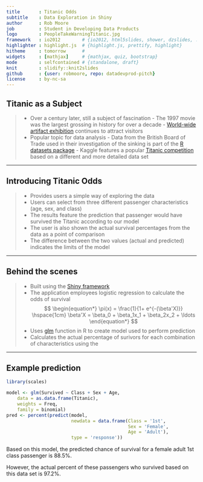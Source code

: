 ```yaml
---
title       : Titanic Odds
subtitle    : Data Exploration in Shiny
author      : Rob Moore
job         : Student in Developing Data Products
logo        : PeopleTakeWarningTitanic.jpg
framework   : io2012        # {io2012, html5slides, shower, dzslides, ...}
highlighter : highlight.js  # {highlight.js, prettify, highlight}
hitheme     : tomorrow      # 
widgets     : [mathjax]     # {mathjax, quiz, bootstrap}
mode        : selfcontained # {standalone, draft}
knit        : slidify::knit2slides
github      : {user: robmoore, repo: datadevprod-pitch}
license     : by-nc-sa
---
```


## Titanic as a Subject

> - Over a century later, still a subject of fascination
    - The 1997 movie was the largest grossing in history for over a decade
    - [World-wide artifact exhibition](http://www.rmstitanic.net/) continues to attract visitors 
> - Popular topic for data analysis
    - Data from the British Board of Trade used in their investigation of the sinking is part of the [R datasets package](https://stat.ethz.ch/R-manual/R-devel/library/datasets/html/Titanic.html)
    - Kaggle features a popular [Titanic competition](https://www.kaggle.com/c/titanic) based on a different and more detailed data set

---

## Introducing Titanic Odds

> - Provides users a simple way of exploring the data
> - Users can select from three different passenger characteristics (age, sex, and class)
> - The results feature the prediction that passenger would have survived the Titanic according to our model
> - The user is also shown the actual survival percentages from the data as a point of comparison
> - The difference between the two values (actual and predicted) indicates the limits of the model

---

## Behind the scenes

> - Built using the [Shiny framework](http://shiny.rstudio.com/)
> - The application employees logistic regression to calculate the odds of survival 
$$
\begin{equation*} 
\pi(x) = \frac{1}{1+ e^{-(\beta'X)}} \hspace{1cm} \beta'X = \beta_0 + \beta_1x_1 + \beta_2x_2 + \ldots 
\end{equation*}
$$
> - Uses [glm](https://stat.ethz.ch/R-manual/R-devel/library/stats/html/glm.html) function in R to create model used to perform prediction
> - Calculates the actual percentage of surivors for each combination of characteristics using the 

---

## Example prediction


```r
library(scales)

model <- glm(Survived ~ Class + Sex + Age, 
    data = as.data.frame(Titanic),
    weights = Freq, 
    family = binomial)
pred <- percent(predict(model, 
                        newdata = data.frame(Class = '1st', 
                                             Sex = 'Female', 
                                             Age = 'Adult'), 
                        type = 'response'))
```

 Based on this model, the predicted chance of survival for a female adult 1st class passenger is 88.5%.
 
 However, the actual percent of these passengers who survived based on this data set is 97.2%. 
